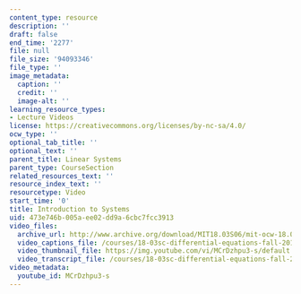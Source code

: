```yaml
---
content_type: resource
description: ''
draft: false
end_time: '2277'
file: null
file_size: '94093346'
file_type: ''
image_metadata:
  caption: ''
  credit: ''
  image-alt: ''
learning_resource_types:
- Lecture Videos
license: https://creativecommons.org/licenses/by-nc-sa/4.0/
ocw_type: ''
optional_tab_title: ''
optional_text: ''
parent_title: Linear Systems
parent_type: CourseSection
related_resources_text: ''
resource_index_text: ''
resourcetype: Video
start_time: '0'
title: Introduction to Systems
uid: 473e746b-005a-ee02-dd9a-6cbc7fcc3913
video_files:
  archive_url: http://www.archive.org/download/MIT18.03S06/mit-ocw-18.03-lec24-14apr2003-220k_512kb.mp4
  video_captions_file: /courses/18-03sc-differential-equations-fall-2011/e002277b1be759319cc5c5d55f7ef87b_MCrDzhpu3-s.vtt
  video_thumbnail_file: https://img.youtube.com/vi/MCrDzhpu3-s/default.jpg
  video_transcript_file: /courses/18-03sc-differential-equations-fall-2011/19dac35258179f5df818304589e23e21_MCrDzhpu3-s.pdf
video_metadata:
  youtube_id: MCrDzhpu3-s
---
```

